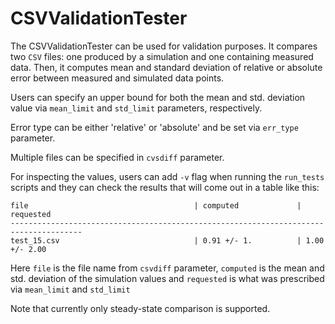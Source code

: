 # CSVValidationTester

The CSVValidationTester can be used for validation purposes.  It compares two `CSV` files: one
produced by a simulation and one containing measured data.  Then, it computes mean and standard
deviation of relative or absolute error between measured and simulated data points.

Users can specify an upper bound for both the mean and std. deviation value via `mean_limit`
and `std_limit` parameters, respectively.

Error type can be either 'relative' or 'absolute' and be set via `err_type` parameter.

Multiple files can be specified in `cvsdiff` parameter.

For inspecting the values, users can add `-v` flag when running the `run_tests` scripts and they
can check the results that will come out in a table like this:

```
file                                     | computed             | requested
--------------------------------------------------------------------------------------
test_15.csv                              | 0.91 +/- 1.          | 1.00 +/- 2.00
```

Here `file` is the file name from `csvdiff` parameter, `computed` is the mean and std. deviation
of the simulation values and `requested` is what was prescribed via `mean_limit` and `std_limit`

Note that currently only steady-state comparison is supported.

